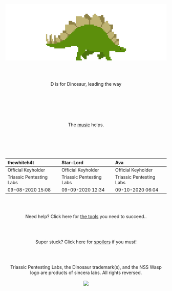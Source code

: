<br /><br />
<br /><br />

<p align="center">
<img id="stegosaur" src="img/stegosaur.gif">
</p>
<br /><br />
<p align="center">
D is for Dinosaur, leading the way<br class="fossilkey" fossil="classyfied" />
</p>
<br /><br />
<p align="center">
<script class="9c62912b5d1e7b830b10b4302b78c4d2" src="https://w.promofeatures.com/js/timer/9c62912b5d1e7b830b10b4302b78c4d2.js?v=1599417212"></script>
</p><br /><br />
<p align="center">The <a href="http://somafm.com/player/#/now-playing/defcon">music</a> helps.</p>
<br /><br /><br /><br />

| thewhiteh4t              | Star-Lord                      | Ava                        |
|:-------------------------|:-------------------------------|:---------------------------|
| Official Keyholder       | Official Keyholder       | Official Keyholder       |
| Triassic Pentesting Labs | Triassic Pentesting Labs | Triassic Pentesting Labs |
| 09-08-2020 15:08         | 09-09-2020 12:34         | 09-10-2020 06:04 |



<br /><br />
<p align="center">Need help? Click here for <a href="help">the tools</a> you need to succeed..</p>
<br /><br />
<p align="center">Super stuck? Click here for <a href="spoilers5">spoilers</a> if you must!</p>
<br />
<br />
<p align="center">Triassic Pentesting Labs, the Dinosaur trademark(s), and the NSS Wasp logo are products of sincera labs. All rights reversed.<br /><br />
<img id="wasp" width="90" src="https://www.noshitsecurity.com/img/wasp.png"></p>

